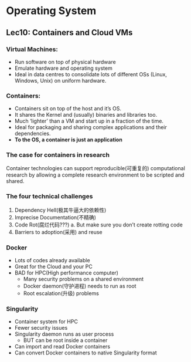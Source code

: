 # Operating System
## Lec10: Containers and Cloud VMs
### Virtual Machines:
- Run software on top of physical hardware
- Emulate hardware and operating system
- Ideal in data centres to consolidate lots of different OSs (Linux, Windows, Unix) on uniform hardware.
### Containers:
- Containers sit on top of the host and it’s OS.
- It shares the Kernel and (usually) binaries and libraries too.
- Much ‘lighter’ than a VM and start up in a fraction of the time.
- Ideal for packaging and sharing complex applications and their dependencies.
- **To the OS, a container is just an application**
### The case for containers in research
Container technologies can support reproducible(可重复的) computational research by allowing a complete research environment to be scripted and shared.
### The four technical challenges
1. Dependency Hell(极其牛逼大的依赖性)
2. Imprecise Documentation(不精确)
3. Code Rot(腐烂代码???)
   a. But make sure you don’t create rotting code
4. Barriers to adoption(采用) and reuse
### Docker
- Lots of codes already available
- Great for the Cloud and your PC
- BAD for HPC(High performance computer)
  - Many security problems on a shared environment
  - Docker daemon(守护进程) needs to run as root
  - Root escalation(升级) problems
### Singularity
- Container system for HPC
- Fewer security issues
- Singularity daemon runs as user process
  - BUT can be root inside a container
- Can import and read Docker containers
- Can convert Docker containers to native Singularity format